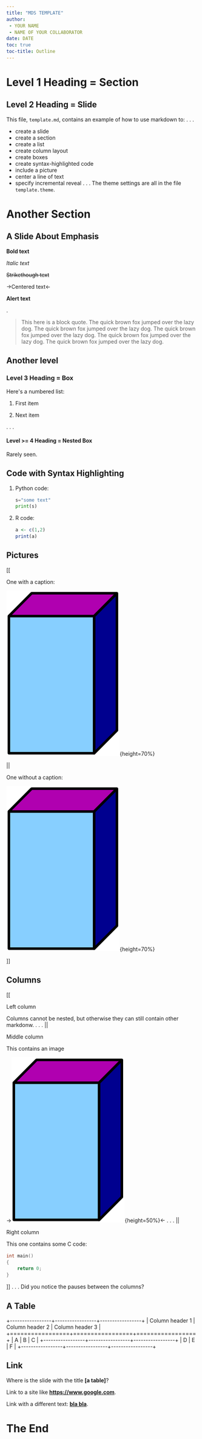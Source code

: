 ```yaml
---
title: "MDS TEMPLATE"
author:
 - YOUR NAME
 - NAME OF YOUR COLLABORATOR
date: DATE
toc: true
toc-title: Outline
---
```


# Level 1 Heading = Section

## Level 2 Heading = Slide


This file, `template.md`, contains an example of how to use markdown to:
. . .
  * create a slide
  * create a section
  * create a list
  * create column layout
  * create boxes
  * create syntax-highlighted code
  * include a picture
  * center a line of text
  * specify incremental reveal
. . .
The theme settings are all in the file `template.theme`.


# Another Section

## A Slide About Emphasis

**Bold text**

*Italic text*

~~Strikethough text~~

->Centered text<-

****Alert text****

.

> This here is a block
> quote. The quick brown fox jumped over the lazy dog.
> The quick brown fox jumped over the lazy dog.
> The quick brown fox jumped over the lazy dog.
> The quick brown fox jumped over the lazy dog.
> The quick brown fox jumped over the lazy dog.


## Another level 

### Level 3 Heading = Box 

Here's a numbered list:

 1. First item

 2. Next item

. . .

#### Level >= 4 Heading = Nested Box

Rarely seen.

## Code with Syntax Highlighting

 1. Python code:
 
    ```python
    s="some text"
    print(s) 
    ```
 2. R code:
 
    ```r
    a <- c(1,2)
    print(a)
    ```

## Pictures

[[

One with a caption:

![A caption](rectangular_prism.png){height=70%}

||

One without a caption:

![](rectangular_prism.png){height=70%}

]]

## Columns

[[

Left column

Columns cannot be nested, but otherwise they can still contain other
markdonw.
. . .
||

Middle column

This contains an image

->![](rectangular_prism.png){height=50%}<-
. . .
||

Right column

This one contains some C code:

```c
int main()
{
    return 0;
}
```

]]
. . .
Did you notice the pauses between the columns?


## A Table

+-----------------+-----------------+-----------------+
| Column header 1 | Column header 2 | Column header 3 |
+=================+=================+=================+
|   A             |    B            |           C     |
+-----------------+-----------------+-----------------+
|   D             |    E            |           F     |
+-----------------+-----------------+-----------------+


## Link

Where is the slide with the title ****[a table]****?

Link to a site like ****<https://www.google.com>****.

Link with a different text: ****[bla bla](https://www.google.com)****.


# The End

